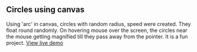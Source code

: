 ## Circles using canvas

Using 'arc' in canvas, circles with random radius, speed were created. They float round randomly. 
On hovering mouse over the screen, the circles near the mouse  getting magnified till they pass away from the pointer.
It is a fun project.
[View live demo](https://vigneshd96.github.io/circle_canvas)